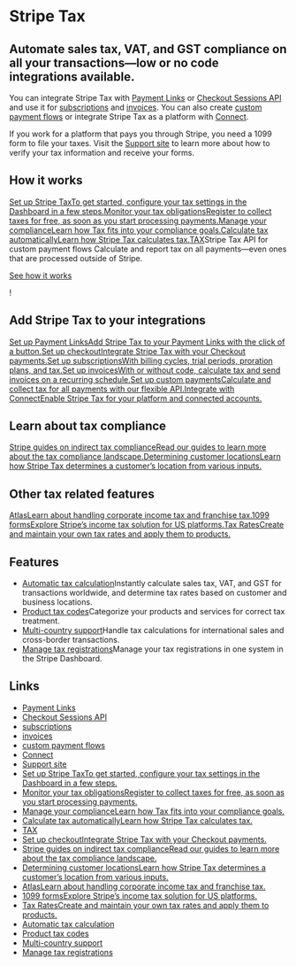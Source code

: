 # Stripe Tax

## Automate sales tax, VAT, and GST compliance on all your transactions—low or no code integrations available.

You can integrate Stripe Tax with [Payment
Links](https://docs.stripe.com/tax/payment-links) or [Checkout Sessions
API](https://docs.stripe.com/payments/checkout/taxes) and use it for
[subscriptions](https://docs.stripe.com/tax/subscriptions) and
[invoices](https://docs.stripe.com/tax/invoicing). You can also create [custom
payment flows](https://docs.stripe.com/tax/custom) or integrate Stripe Tax as a
platform with [Connect](https://docs.stripe.com/tax/connect).

If you work for a platform that pays you through Stripe, you need a 1099 form to
file your taxes. Visit the [Support
site](https://support.stripe.com/express/topics/1099-tax-forms) to learn more
about how to verify your tax information and receive your forms.

## How it works

[Set up Stripe TaxTo get started, configure your tax settings in the Dashboard
in a few steps.](https://docs.stripe.com/tax/set-up)[Monitor your tax
obligationsRegister to collect taxes for free, as soon as you start processing
payments.](https://docs.stripe.com/tax/monitoring)[Manage your complianceLearn
how Tax fits into your compliance
goals.](https://docs.stripe.com/tax/how-tax-works)[Calculate tax
automaticallyLearn how Stripe Tax calculates
tax.](https://docs.stripe.com/tax/calculating)[TAX](https://docs.stripe.com/tax)Stripe
Tax API for custom payment flows
Calculate and report tax on all payments—even ones that are processed outside of
Stripe.

[See how it works](https://docs.stripe.com/tax/custom)

!

## Add Stripe Tax to your integrations

[Set up Payment LinksAdd Stripe Tax to your Payment Links with the click of a
button.](https://docs.stripe.com/tax/payment-links)[Set up checkoutIntegrate
Stripe Tax with your Checkout
payments.](https://docs.stripe.com/tax/checkout)[Set up subscriptionsWith
billing cycles, trial periods, proration plans, and
tax.](https://docs.stripe.com/tax/subscriptions)[Set up invoicesWith or without
code, calculate tax and send invoices on a recurring
schedule.](https://docs.stripe.com/tax/invoicing)[Set up custom
paymentsCalculate and collect tax for all payments with our flexible
API.](https://docs.stripe.com/tax/custom)[Integrate with ConnectEnable Stripe
Tax for your platform and connected
accounts.](https://docs.stripe.com/tax/connect)
## Learn about tax compliance

[Stripe guides on indirect tax complianceRead our guides to learn more about the
tax compliance landscape.](https://www.stripe.com/guides/tax-guides)[Determining
customer locationsLearn how Stripe Tax determines a customer’s location from
various inputs.](https://docs.stripe.com/tax/customer-locations)
## Other tax related features

[AtlasLearn about handling corporate income tax and franchise
tax.](https://docs.stripe.com/atlas)[1099 formsExplore Stripe’s income tax
solution for US platforms.](https://docs.stripe.com/connect/file-tax-forms)[Tax
RatesCreate and maintain your own tax rates and apply them to
products.](https://docs.stripe.com/billing/taxes/tax-rates)
## Features

- [Automatic tax
calculation](https://docs.stripe.com/tax/how-tax-works#calculate-and-collect)Instantly
calculate sales tax, VAT, and GST for transactions worldwide, and determine tax
rates based on customer and business locations.
- [Product tax codes](https://docs.stripe.com/tax/tax-codes)Categorize your
products and services for correct tax treatment.
- [Multi-country support](https://docs.stripe.com/tax/supported-countries)Handle
tax calculations for international sales and cross-border transactions.
- [Manage tax registrations](https://docs.stripe.com/tax/dashboard)Manage your
tax registrations in one system in the Stripe Dashboard.

## Links

- [Payment Links](https://docs.stripe.com/tax/payment-links)
- [Checkout Sessions API](https://docs.stripe.com/payments/checkout/taxes)
- [subscriptions](https://docs.stripe.com/tax/subscriptions)
- [invoices](https://docs.stripe.com/tax/invoicing)
- [custom payment flows](https://docs.stripe.com/tax/custom)
- [Connect](https://docs.stripe.com/tax/connect)
- [Support site](https://support.stripe.com/express/topics/1099-tax-forms)
- [Set up Stripe TaxTo get started, configure your tax settings in the Dashboard
in a few steps.](https://docs.stripe.com/tax/set-up)
- [Monitor your tax obligationsRegister to collect taxes for free, as soon as
you start processing payments.](https://docs.stripe.com/tax/monitoring)
- [Manage your complianceLearn how Tax fits into your compliance
goals.](https://docs.stripe.com/tax/how-tax-works)
- [Calculate tax automaticallyLearn how Stripe Tax calculates
tax.](https://docs.stripe.com/tax/calculating)
- [TAX](https://docs.stripe.com/tax)
- [Set up checkoutIntegrate Stripe Tax with your Checkout
payments.](https://docs.stripe.com/tax/checkout)
- [Stripe guides on indirect tax complianceRead our guides to learn more about
the tax compliance landscape.](https://www.stripe.com/guides/tax-guides)
- [Determining customer locationsLearn how Stripe Tax determines a customer’s
location from various inputs.](https://docs.stripe.com/tax/customer-locations)
- [AtlasLearn about handling corporate income tax and franchise
tax.](https://docs.stripe.com/atlas)
- [1099 formsExplore Stripe’s income tax solution for US
platforms.](https://docs.stripe.com/connect/file-tax-forms)
- [Tax RatesCreate and maintain your own tax rates and apply them to
products.](https://docs.stripe.com/billing/taxes/tax-rates)
- [Automatic tax
calculation](https://docs.stripe.com/tax/how-tax-works#calculate-and-collect)
- [Product tax codes](https://docs.stripe.com/tax/tax-codes)
- [Multi-country support](https://docs.stripe.com/tax/supported-countries)
- [Manage tax registrations](https://docs.stripe.com/tax/dashboard)